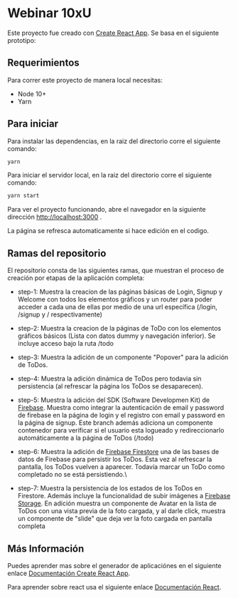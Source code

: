 # Webinar 10xU

Este proyecto fue creado con [Create React App](https://github.com/facebook/create-react-app). Se basa en el siguiente prototipo: 

## Requerimientos

Para correr este proyecto de manera local necesitas:

* Node 10+
* Yarn
  
## Para iniciar

Para instalar las dependencias, en la raiz del directorio corre el siguiente comando:

```bash
yarn
```

Para iniciar el servidor local, en la raiz del directorio corre el siguiente comando:

```bash
yarn start
```

Para ver el proyecto funcionando, abre el navegador en la siguiente dirección [http://localhost:3000](http://localhost:3000) .

La página se refresca automaticamente si hace edición en el codigo.

## Ramas del repositorio

El repositorio consta de las siguientes ramas, que muestran el proceso de creación por etapas de la aplicación completa:

* step-1: Muestra la creacion de las páginas básicas de Login, Signup y Welcome con todos los elementos gráficos y un router para poder acceder a cada una de ellas por medio de una url específica (/login, /signup y / respectivamente)

* step-2: Muestra la creacion de la páginas de ToDo con los elementos gráficos básicos (Lista con datos dummy y navegación inferior). Se incluye acceso bajo la ruta /todo

* step-3: Muestra la adición de un componente "Popover" para la adición de ToDos.

* step-4: Muestra la adición dinámica de ToDos pero todavia sin persistencia (al refrescar la página los ToDos se desaparecen).

* step-5: Muestra la adición del SDK (Software Developmen Kit) de [Firebase](https://firebase.google.com/). Muestra como integrar la autenticación de email y password de firebase en la página de login y el registro con email y password en la página de signup. Este branch además adiciona un componente contenedor para verificar si el usuario esta logueado y redireccionarlo automáticamente a la página de ToDos (/todo)

* step-6: Muestra la adición de [Firebase Firestore](https://firebase.google.com/products/firestore) una de las bases de datos de Firebase para persistir los ToDos. Esta vez al refrescar la pantalla, los ToDos vuelven a aparecer. Todavía marcar un ToDo como completado no se está persistiendo.\

* step-7: Muestra la persistencia de los estados de los ToDos en Firestore. Además incluye la funcionalidad de subir imágenes a [Firebase Storage](https://firebase.google.com/products/storage). En adición muestra un componente de Avatar en la lista de ToDos con una vista previa de la foto cargada, y al darle click, muestra un componente de "slide" que deja ver la foto cargada en pantalla completa

## Más Información

Puedes aprender mas sobre el generador de aplicaciónes en el siguiente enlace [Documentación Create React App](https://facebook.github.io/create-react-app/docs/getting-started).

Para aprender sobre react usa el siguiente enlace [Documentación React](https://reactjs.org/).